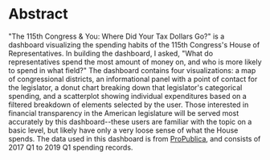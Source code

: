 # Abstract

"The 115th Congress & You: Where Did Your Tax Dollars Go?" is a dashboard visualizing the spending habits of the 115th Congress's House of Representatives. In building the dashboard, I asked, "What do representatives spend the most amount of money on, and who is more likely to spend in what field?" The dashboard contains four visualizations: a map of congressional districts, an informational panel with a point of contact for the legislator, a donut chart breaking down that legislator's categorical spending, and a scatterplot showing individual expenditures based on a filtered breakdown of elements selected by the user. Those interested in financial transparency in the American legislature will be served most accurately by this dashboard--these users are familiar with the topic on a basic level, but likely have only a very loose sense of what the House spends. The data used in this dashboard is from [ProPublica](https://www.propublica.org/datastore/dataset/house-office-expenditures), and consists of 2017 Q1 to 2019 Q1 spending records.
